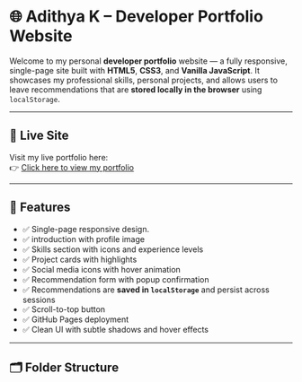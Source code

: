 # 🌐 Adithya K – Developer Portfolio Website

Welcome to my personal **developer portfolio** website — a fully responsive, single-page site built with **HTML5**, **CSS3**, and **Vanilla JavaScript**. It showcases my professional skills, personal projects, and allows users to leave recommendations that are **stored locally in the browser** using `localStorage`.

---

## 🔗 Live Site 

Visit my live portfolio here:  
👉  [Click here to view my portfolio](https://adithya-k9496.github.io/adithya.k/)

---

## 🎯 Features

- ✅ Single-page responsive design.
- ✅ introduction with profile image
- ✅ Skills section with icons and experience levels
- ✅ Project cards with highlights
- ✅ Social media icons with hover animation
- ✅ Recommendation form with popup confirmation
- ✅ Recommendations are **saved in `localStorage`** and persist across sessions
- ✅ Scroll-to-top button
- ✅ GitHub Pages deployment
- ✅ Clean UI with subtle shadows and hover effects

---

## 🗂 Folder Structure

